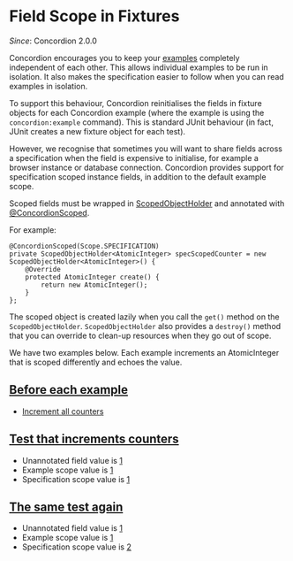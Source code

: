 # Field Scope in Fixtures
_Since_: Concordion 2.0.0

Concordion encourages you to keep your [examples](Examples.html) completely independent of each other. 
This allows individual examples to be run in isolation. It also makes the specification easier to follow when you can read examples in isolation.

To support this behaviour, Concordion reinitialises the fields in fixture objects for each Concordion example (where the example is using the `concordion:example` command). This is standard JUnit behaviour (in fact, JUnit creates a new fixture object for each test).

However, we recognise that sometimes you will want to share fields across a specification when the field is expensive to initialise, for example a browser instance or database connection. Concordion provides support for specification scoped instance fields, in addition to the default example scope.

Scoped fields must be wrapped in [ScopedObjectHolder](http://concordion.github.io/concordion/latest/javadoc/org/concordion/api/ScopedObjectHolder.html) and annotated
with [@ConcordionScoped](http://concordion.github.io/concordion/latest/javadoc/org/concordion/api/ConcordionScoped.html).

For example:

    @ConcordionScoped(Scope.SPECIFICATION)
    private ScopedObjectHolder<AtomicInteger> specScopedCounter = new ScopedObjectHolder<AtomicInteger>() {
        @Override
        protected AtomicInteger create() {
            return new AtomicInteger();
        }
    };


The scoped object is created lazily when you call the `get()` method on the `ScopedObjectHolder`. `ScopedObjectHolder` also provides a `destroy()` method that you can override to clean-up resources when they go out of scope.

We have two examples below. Each example increments an AtomicInteger that is scoped differently and echoes the value.

## [Before each example](- "before")

* [Increment all counters](- "incrementAllCounters()")

## [Test that increments counters](- "test1")

* Unannotated field value is [1](- "?=getFieldCounter()")
* Example scope value is [1](- "?=getExampleScopedCounter()")
* Specification scope value is [1](- "?=getSpecScopedCounter()")

## [The same test again](- "test2")

* Unannotated field value is [1](- "?=getFieldCounter()")
* Example scope value is [1](- "?=getExampleScopedCounter()")
* Specification scope value is [2](- "?=getSpecScopedCounter()")
